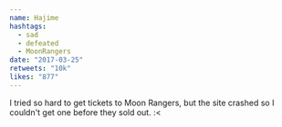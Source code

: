 ```yaml
---
name: Hajime
hashtags:
  - sad
  - defeated
  - MoonRangers
date: "2017-03-25"
retweets: "10k"
likes: "877"
---
```


I tried so hard to get tickets to Moon Rangers, but the site crashed so I couldn't get one before they sold out. :<
